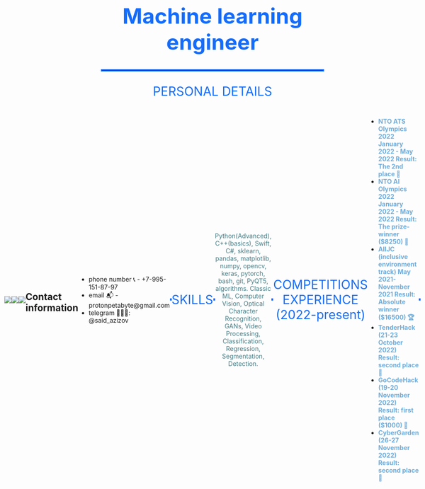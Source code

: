 <h1 style="font-size: 48px; text-align: center; color: rgb(20,108,252);">
Machine learning engineer
</h1>

<hr style="border: 2px solid rgb(20,108,252);">
<p style="text-align:center; font-size:28px; color: rgb(20,108,252);">
    PERSONAL DETAILS
</p>

<div style="align-items: center; display: flex; justify-content: center;">
    <a>
        <img src="https://road-to-kaggle-grandmaster.vercel.app/api/badges/michaelcripman/dataset" />
    </a>
    <a>
        <img src="https://road-to-kaggle-grandmaster.vercel.app/api/badges/michaelcripman/notebook" />
    </a>
    <a>
        <img src="https://github-readme-stats.vercel.app/api/top-langs/?username=proton-bit&theme=transparent&hide_border=true" />
    </a>

<br>
<br>
<h2>Contact information</h2>
<ul>
    <li>phone number 📞 - +7-995-151-87-97</li>
    <li>email 📬 - protonpetabyte@gmail.com</li>
    <li>telegram 👨🏻‍💻: @said_azizov</li>
</ul>
    
<hr style="border: 2px solid rgb(20,108,252);">
    <p style="text-align:center; font-size:28px; color: rgb(20,108,252);">
        SKILLS
    </p>
<hr style="border: 2px solid rgb(20,108,252);">
    <p style="text-align: center; color: rgb(68,124,132);">
        Python(Advanced), C++(basics), Swift, C#, sklearn, pandas, matplotlib, numpy, opencv, keras, pytorch, bash, git, PyQT5, algorithms. Classic ML, Computer Vision, Optical Character Recognition, GANs, Video Processing, Classification, Regression, Segmentation, Detection.
    </p>

<hr style="border: 2px solid rgb(20,108,252);">

<p style="text-align:center; font-size:28px; color: rgb(20,108,252);">
    COMPETITIONS EXPERIENCE (2022-present)
</p>

<ul>
    <li>
        <b style="color: rgb(108,172,220);">
            NTO ATS Olympics 2022 January 2022 - May 2022 Result: The 2nd place 🥈
        </b>
    </li>
    <li>
        <b style="color: rgb(108,172,220);">
            NTO AI Olympics 2022 January 2022 - May 2022 Result: The prize-winner ($8250) 🏅
        </b>
    </li>
    <li>
        <b style="color: rgb(108,172,220);">
            AIIJC (inclusive environment track) May 2021- November 2021 Result: Absolute winner ($16500) 🏆
        </b>
    </li>
    <li>
        <b style="color: rgb(108,172,220);">
           TenderHack (21-23 October 2022) Result: second place 🥈
        </b>
    </li>
    <li>
        <b style="color: rgb(108,172,220);">
           GoCodeHack (19-20 November 2022) Result: first place ($1000) 🥇
        </b>
    </li>
    <li>
        <b style="color: rgb(108,172,220);">
           CyberGarden (26-27 November 2022) Result: second place 🥈
        </b>
    </li>
</ul>
<hr style="border: 2px solid rgb(20,108,252);">
